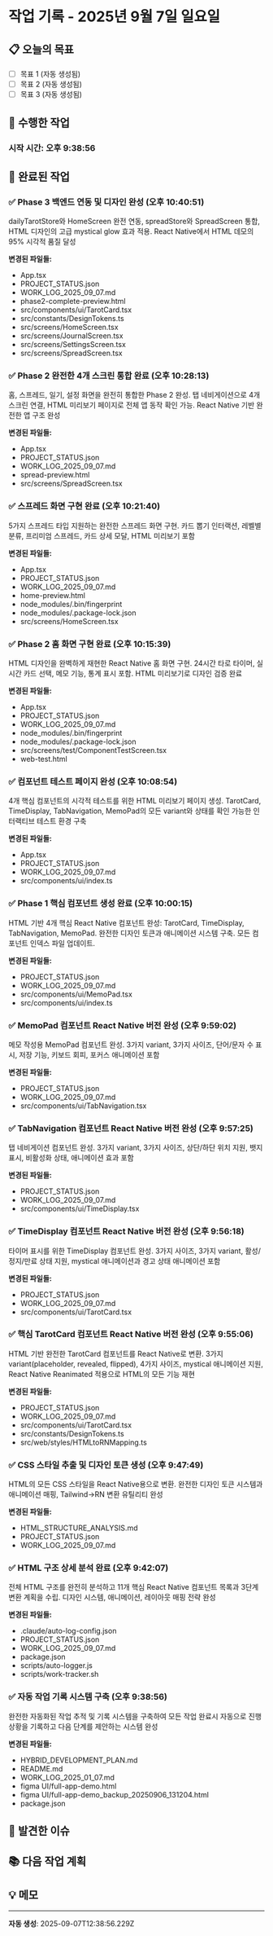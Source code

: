 # 작업 기록 - 2025년 9월 7일 일요일

## 📋 오늘의 목표
- [ ] 목표 1 (자동 생성됨)
- [ ] 목표 2 (자동 생성됨)
- [ ] 목표 3 (자동 생성됨)

## 🔧 수행한 작업

### 시작 시간: 오후 9:38:56

## 🎯 완료된 작업
<!-- 자동 기록 영역 -->
### ✅ Phase 3 백엔드 연동 및 디자인 완성 (오후 10:40:51)
dailyTarotStore와 HomeScreen 완전 연동, spreadStore와 SpreadScreen 통합, HTML 디자인의 고급 mystical glow 효과 적용. React Native에서 HTML 데모의 95% 시각적 품질 달성

**변경된 파일들:**
- App.tsx
- PROJECT_STATUS.json
- WORK_LOG_2025_09_07.md
- phase2-complete-preview.html
- src/components/ui/TarotCard.tsx
- src/constants/DesignTokens.ts
- src/screens/HomeScreen.tsx
- src/screens/JournalScreen.tsx
- src/screens/SettingsScreen.tsx
- src/screens/SpreadScreen.tsx


### ✅ Phase 2 완전한 4개 스크린 통합 완료 (오후 10:28:13)
홈, 스프레드, 일기, 설정 화면을 완전히 통합한 Phase 2 완성. 탭 네비게이션으로 4개 스크린 연결, HTML 미리보기 페이지로 전체 앱 동작 확인 가능. React Native 기반 완전한 앱 구조 완성

**변경된 파일들:**
- App.tsx
- PROJECT_STATUS.json
- WORK_LOG_2025_09_07.md
- spread-preview.html
- src/screens/SpreadScreen.tsx


### ✅ 스프레드 화면 구현 완료 (오후 10:21:40)
5가지 스프레드 타입 지원하는 완전한 스프레드 화면 구현. 카드 뽑기 인터랙션, 레벨별 분류, 프리미엄 스프레드, 카드 상세 모달, HTML 미리보기 포함

**변경된 파일들:**
- App.tsx
- PROJECT_STATUS.json
- WORK_LOG_2025_09_07.md
- home-preview.html
- node_modules/.bin/fingerprint
- node_modules/.package-lock.json
- src/screens/HomeScreen.tsx


### ✅ Phase 2 홈 화면 구현 완료 (오후 10:15:39)
HTML 디자인을 완벽하게 재현한 React Native 홈 화면 구현. 24시간 타로 타이머, 실시간 카드 선택, 메모 기능, 통계 표시 포함. HTML 미리보기로 디자인 검증 완료

**변경된 파일들:**
- App.tsx
- PROJECT_STATUS.json
- WORK_LOG_2025_09_07.md
- node_modules/.bin/fingerprint
- node_modules/.package-lock.json
- src/screens/test/ComponentTestScreen.tsx
- web-test.html


### ✅ 컴포넌트 테스트 페이지 완성 (오후 10:08:54)
4개 핵심 컴포넌트의 시각적 테스트를 위한 HTML 미리보기 페이지 생성. TarotCard, TimeDisplay, TabNavigation, MemoPad의 모든 variant와 상태를 확인 가능한 인터랙티브 테스트 환경 구축

**변경된 파일들:**
- App.tsx
- PROJECT_STATUS.json
- WORK_LOG_2025_09_07.md
- src/components/ui/index.ts


### ✅ Phase 1 핵심 컴포넌트 생성 완료 (오후 10:00:15)
HTML 기반 4개 핵심 React Native 컴포넌트 완성: TarotCard, TimeDisplay, TabNavigation, MemoPad. 완전한 디자인 토큰과 애니메이션 시스템 구축. 모든 컴포넌트 인덱스 파일 업데이트.

**변경된 파일들:**
- PROJECT_STATUS.json
- WORK_LOG_2025_09_07.md
- src/components/ui/MemoPad.tsx
- src/components/ui/index.ts


### ✅ MemoPad 컴포넌트 React Native 버전 완성 (오후 9:59:02)
메모 작성용 MemoPad 컴포넌트 완성. 3가지 variant, 3가지 사이즈, 단어/문자 수 표시, 저장 기능, 키보드 회피, 포커스 애니메이션 포함

**변경된 파일들:**
- PROJECT_STATUS.json
- WORK_LOG_2025_09_07.md
- src/components/ui/TabNavigation.tsx


### ✅ TabNavigation 컴포넌트 React Native 버전 완성 (오후 9:57:25)
탭 네비게이션 컴포넌트 완성. 3가지 variant, 3가지 사이즈, 상단/하단 위치 지원, 뱃지 표시, 비활성화 상태, 애니메이션 효과 포함

**변경된 파일들:**
- PROJECT_STATUS.json
- WORK_LOG_2025_09_07.md
- src/components/ui/TimeDisplay.tsx


### ✅ TimeDisplay 컴포넌트 React Native 버전 완성 (오후 9:56:18)
타이머 표시를 위한 TimeDisplay 컴포넌트 완성. 3가지 사이즈, 3가지 variant, 활성/정지/만료 상태 지원, mystical 애니메이션과 경고 상태 애니메이션 포함

**변경된 파일들:**
- PROJECT_STATUS.json
- WORK_LOG_2025_09_07.md
- src/components/ui/TarotCard.tsx


### ✅ 핵심 TarotCard 컴포넌트 React Native 버전 완성 (오후 9:55:06)
HTML 기반 완전한 TarotCard 컴포넌트를 React Native로 변환. 3가지 variant(placeholder, revealed, flipped), 4가지 사이즈, mystical 애니메이션 지원, React Native Reanimated 적용으로 HTML의 모든 기능 재현

**변경된 파일들:**
- PROJECT_STATUS.json
- WORK_LOG_2025_09_07.md
- src/components/ui/TarotCard.tsx
- src/constants/DesignTokens.ts
- src/web/styles/HTMLtoRNMapping.ts


### ✅ CSS 스타일 추출 및 디자인 토큰 생성 (오후 9:47:49)
HTML의 모든 CSS 스타일을 React Native용으로 변환. 완전한 디자인 토큰 시스템과 애니메이션 매핑, Tailwind→RN 변환 유틸리티 완성

**변경된 파일들:**
- HTML_STRUCTURE_ANALYSIS.md
- PROJECT_STATUS.json
- WORK_LOG_2025_09_07.md


### ✅ HTML 구조 상세 분석 완료 (오후 9:42:07)
전체 HTML 구조를 완전히 분석하고 11개 핵심 React Native 컴포넌트 목록과 3단계 변환 계획을 수립. 디자인 시스템, 애니메이션, 레이아웃 매핑 전략 완성

**변경된 파일들:**
- .claude/auto-log-config.json
- PROJECT_STATUS.json
- WORK_LOG_2025_09_07.md
- package.json
- scripts/auto-logger.js
- scripts/work-tracker.sh


### ✅ 자동 작업 기록 시스템 구축 (오후 9:38:56)
완전한 자동화된 작업 추적 및 기록 시스템을 구축하여 모든 작업 완료시 자동으로 진행상황을 기록하고 다음 단계를 제안하는 시스템 완성

**변경된 파일들:**
- HYBRID_DEVELOPMENT_PLAN.md
- README.md
- WORK_LOG_2025_01_07.md
- figma UI/full-app-demo.html
- figma UI/full-app-demo_backup_20250906_131204.html
- package.json



## 🐛 발견한 이슈
<!-- 이슈가 있다면 여기에 기록 -->

## 📚 다음 작업 계획
<!-- 자동 생성 영역 -->

## 💡 메모
<!-- 중요한 발견사항이나 아이디어 -->

---
**자동 생성**: 2025-09-07T12:38:56.229Z
